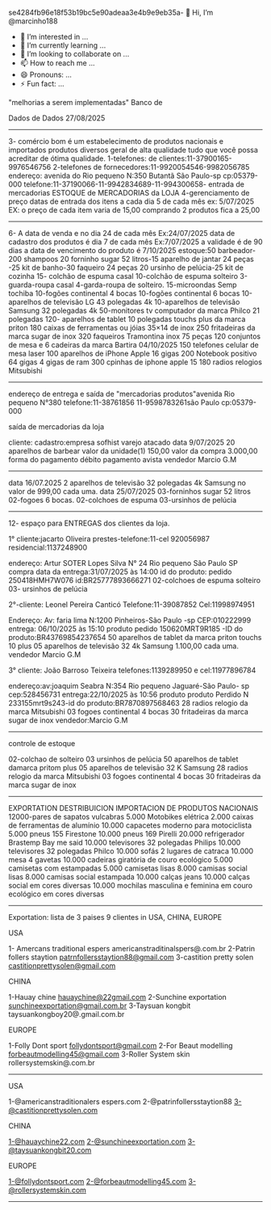 se4284fb96e18f53b19bc5e90adeaa3e4b9e9eb35a- 👋 Hi, I’m @marcinho188
- 👀 I’m interested in ...
- 🌱 I’m currently learning ...
- 💞️ I’m looking to collaborate on ...
- 📫 How to reach me ...
- 😄 Pronouns: ...
- ⚡ Fun fact: ...

<!---
marcinho188/marcinho188 is a ✨ special ✨ repository because its `README.md` (this file) appears on your GitHub profile.
You can click the Preview link to take a look at your changes.
---> "melhorias a serem implementadas" Banco de
Dados de Dados 27/08/2025
_________________________
3- comércio bom é um estabelecimento de produtos nacionais e importados produtos diversos geral de alta qualidade tudo que você possa acreditar de ótima qualidade.
1-telefones: de clientes:11-37900165-9976546756
2-telefones de fornecedores:11-9920054546-9982056785
endereço: avenida do Rio pequeno N:350 Butantã São Paulo-sp cp:05379-000 telefone:11-37190066-11-9942834689-11-994300658-
entrada de mercadorias ESTOQUE de MERCADORIAS da LOJA
4-gerenciamento de preço 
datas de entrada dos itens a cada dia 5 de cada mês ex: 5/07/2025 EX: o preço de cada item varia de 15,00 comprando 2 produtos fica a 25,00 
__________________________

6- A data de venda e no dia 24 de cada mês Ex:24/07/2025 data de cadastro dos produtos é dia 7 de cada mês Ex:7/07/2025 a validade é de 90 dias a data de vencimento do produto é  7/10/2025 
estoque:50 barbeador-200 shampoos 20 forninho sugar 52 litros-15 aparelho de jantar 24 peças -25 kit de banho-30 faqueiro 24 peças 20 ursinho de pelúcia-25 kit de cozinha 15- colchão de espuma casal 10-colchão de espuma solteiro 3-guarda-roupa casal 4-garda-roupa de solteiro.
15-microondas Semp tochiba 
10-fogões continental 4 bocas
10-fogões continental 6 bocas 
10-aparelhos de televisão LG 43 polegadas 4k
10-aparelhos de televisão Samsung 32 polegadas 4k
50-monitores tv computador da marca Philco 21 polegadas 
120- aparelhos de tablet 10 polegadas touchs plus da marca priton 
180 caixas de ferramentas ou jóias 35×14 de inox 
250 fritadeiras da marca sugar de inox
320 faqueiros Tramontina inox 75 peças 
120 conjuntos de mesa e 6 cadeiras da marca Bartira
04/10/2025 150 telefones celular de mesa laser 
100 aparelhos de iPhone Apple 16 gigas
200 Notebook positivo 64 gigas 4 gigas de ram
300 cpinhas de iphone apple 15
180 radios relogios Mitsubishi 

--------------------------
endereço de entrega e saída  de "mercadorias produtos"avenida Rio pequeno N°380 telefone:11-38761856 11-9598783261são Paulo cp:05379-000

saída de mercadorias da loja

cliente:
cadastro:empresa sofhist varejo atacado
data 9/07/2025 20 aparelhos de barbear valor da unidade(1) 150,00
valor da compra 3.000,00
forma do pagamento débito pagamento avista vendedor Marcio G.M
__________________________
data 16/07.2025
2 aparelhos de televisão 32 polegadas 4k Samsung no valor de 999,00 cada uma.
data 25/07/2025
03-forninhos sugar 52 litros
02-fogoes 6 bocas.
02-colchoes de espuma 
03-ursinhos de pelúcia 
________________________
12- espaço para ENTREGAS dos clientes da loja.

1° cliente:jacarto Oliveira prestes-telefone:11-cel 920056987 residencial:1137248900

endereço: Artur SOTER Lopes Silva N° 24 Rio pequeno São Paulo SP 
compra   data da entrega:31/07/2025 às 14:00 id do produto: pedido 250418HMH7W076 id:BR25777893666271
02-colchoes de espuma solteiro 
03- ursinhos de pelúcia 

2°-cliente: Leonel Pereira Canticó
Telefone:11-39087852 Cel:11998974951

Endereço: Av: faria lima N:1200 Pinheiros-São Paulo -sp CEP:010222999
entrega: 06/10/2025 às 15:10 produto pedido 150620MRT9R185 -ID do produto:BR43769854237654
50 aparelhos de tablet da marca priton touchs 10 plus
05 aparelhos de televisão 32 4k Samsung 1.100,00 cada uma.
vendedor Marcio G.M

3° cliente: João Barroso Teixeira
telefones:1139289950 e cel:11977896784

endereço:av:joaquim Seabra N:354 Rio pequeno Jaguaré-São Paulo- sp cep:528456731
entrega:22/10/2025 às 10:56 produto produto Perdido N 233155mrt9s243-id do produto:BR7870897568463
28 radios relogio da marca Mitsubishi 
03 fogoes continental 4 bocas
30 fritadeiras da marca sugar de inox
vendedor:Marcio G.M
_______________________________________

controle de estoque
											
02-colchao de solteiro
03 ursinhos de pelúcia
50 aparelhos de tablet damarca pritom plus 
05 aparelhos de televisāo 32 K Samsung 
28 radios relogio da marca Mitsubishi 
03 fogoes continental 4 bocas 
30 fritadeiras da marca sugar de inox 

__________________________
EXPORTATION DESTRIBUICION IMPORTACION DE PRODUTOS NACIONAIS 
12000-pares de sapatos vulcabras 
5.000 Motobikes elétrica 
2.000 caixas de ferramentas de alumínio 
10.000 capacetes moderno para motociclista 
5.000 pneus 155 Firestone 
10.000 pneus 169 Pirelli 
20.000 refrigerador Brastemp Bay me said 
10.000 televisores 32 polegadas Philips 
10.000 televisores 32 polegadas Philco 
10.000 sofás 2 lugares de catraca 
10.000 mesa 4 gavetas
10.000 cadeiras giratória de couro ecológico 
5.000 camisetas com estampadas
5.000 camisetas lisas
8.000 camisas social lisas
8.000 camisas social estampada 
10.000 calças jeans 
10.000 calças social em cores diversas 
10.000 mochilas masculina e feminina em couro ecológico em cores diversas              
__________________________
Exportation: lista de 3 paises 9 clientes in USA, CHINA, EUROPE 

USA 

1- Amercans traditional espers americanstraditinalspers@.com.br
2-Patrin follers staytion patrnfollersstaytion88@gmail.com
3-castition pretty solen castitionprettysolen@gmail.com

CHINA

1-Hauay chine hauaychine@22gmail.com
2-Sunchine exportation sunchineexportation@gmail.com.br
3-Taysuan kongbit taysuankongboy20@.gmail.com.br

EUROPE 

1-Folly Dont sport follydontsport@gmail.com
2-For Beaut modelling forbeautmodelling45@gmail.com
3-Roller System skin rollersystemskin@.com.br
_________________________
USA

1-@americanstraditionalers espers.com
2-@patrinfollersstaytion88
3-@castitionprettysolen.com

CHINA 

1-@hauaychine22.com
2-@sunchineexportation.com
3-@taysuankongbit20.com

EUROPE 

1-@follydontsport.com
2-@forbeautmodelling45.com
3-@rollersystemskin.com
__________________________












